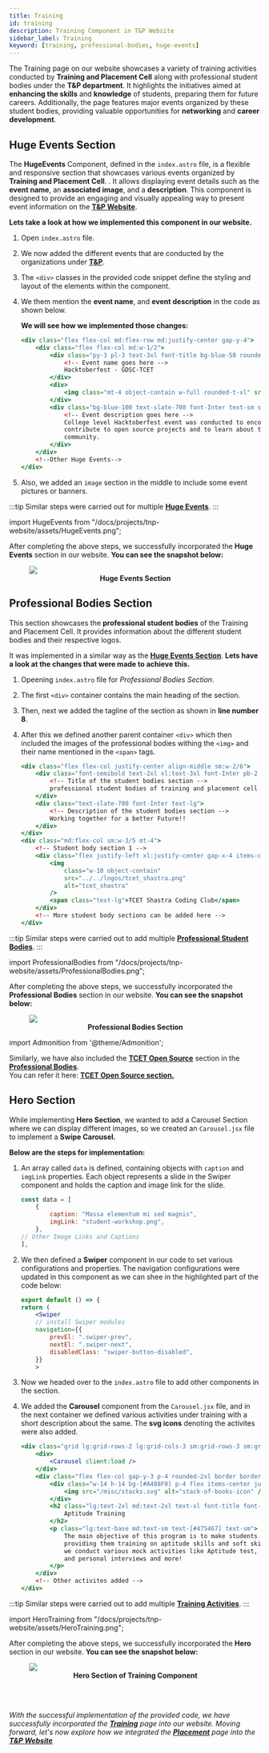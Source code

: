 ```yaml
---
title: Training
id: training
description: Training Component in T&P Website
sidebar_label: Training
keyword: [training, professional-bodies, huge-events]
---
```


The Training page on our website showcases a variety of training activities conducted by **Training and Placement Cell** along with professional student bodies under the **T&P department**. It highlights the initiatives aimed at **enhancing the skills** and **knowledge** of students, preparing them for future careers. Additionally, the page features major events organized by these student bodies, providing valuable opportunities for **networking** and **career development**.

## Huge Events Section

The **HugeEvents** Component, defined in the `index.astro` file, is a flexible and responsive section that showcases various events organized by **Training and Placement Cell**. . It allows displaying event details such as the **event name**, an **associated image**, and a **description**. This component is designed to provide an engaging and visually appealing way to present event information on the **[T&P Website](https://tnp.tcetmumbai.in)**.

**Lets take a look at how we implemented this component in our website.**

1. Open `index.astro` file.

2. We now added the different events that are conducted by the organizations under **[T&P](https://tnp.tcetmumbai.in)**. 

3. The `<div>` classes in the provided code snippet define the styling and layout of the elements within the component.

4. We them mention the **event name**, and **event description** in the code as shown below.

    **We will see how we implemented those changes:**

    ```jsx title="index.astro" {4-5,8,11-14} showLineNumbers
    <div class="flex flex-col md:flex-row md:justify-center gap-y-4">
        <div class="flex flex-col md:w-1/2">
            <div class="py-3 pl-3 text-3xl font-title bg-blue-50 rounded-lg text-blue-600">
                <!-- Event name goes here -->
                Hacktoberfest - GDSC-TCET
            </div>
            <div>
                <img class="mt-4 object-contain w-full rounded-t-xl" src="../../events/pic_1.png" alt="pic_1">  
            </div>
            <div class="bg-blue-100 text-slate-700 font-Inter text-sm sm:text-base rounded-b-xl p-4">
                <!-- Event description goes here -->
                College level Hacktoberfest event was conducted to encourage students to
                contribute to open source projects and to learn about the open source
                community.
            </div>
        </div>
        <!--Other Huge Events--> 
    </div>
    ```

5. Also, we added an `image` section in the middle to include some event pictures or banners.

:::tip
Similar steps were carried out for multiple **[Huge Events](#huge-events-section)**. 
::: 

import HugeEvents from "/docs/projects/tnp-website/assets/HugeEvents.png";

After completing the above steps, we successfully incorporated the **Huge Events** section in our website. **You can see the snapshot below:**


<figure>
    <img src={HugeEvents} style={{ border: "2px solid gray" }} />
    <center><b><figcaption>Huge Events Section</figcaption></b></center>
</figure>

## Professional Bodies Section

This section showcases the **professional student bodies** of the Training and Placement Cell. It provides information about the different student bodies and their respective logos.

It was implemented in a similar way as the **[Huge Events Section](#huge-events-section)**. **Lets have a look at the changes that were made to achieve this.**

1. Opeening `index.astro` file for _Professional Bodies Section_.

2. The first `<div>` container contains the main heading of the section.

3. Then, next we added the tagline of the section as shown in **line number 8**.

4. After this we defined another parent container `<div>` which then included the images of the professional bodies withing the `<img>` and their name mentioned in the `<span>` tags.

    ```jsx title="index.astro" {3-4,7-8,14-18,19} showLineNumbers
    <div class="flex flex-col justify-center align-middle sm:w-2/6">
        <div class="font-semibold text-2xl xl:text-3xl font-Inter pb-2 uppercase">
            <!-- Title of the student bodies section -->
            professional student bodies of training and placement cell
        </div>
        <div class="text-slate-700 font-Inter text-lg">
            <!-- Description of the student bodies section -->
            Working together for a better Future!!
        </div>
    </div>
    <div class="md:flex-col sm:w-3/5 mt-4">
        <!-- Student body section 1 -->
        <div class="flex justify-left xl:justify-center gap-x-4 items-center bg-gray-50 rounded-lg p-6">
            <img 
                class="w-10 object-contain" 
                src="../../logos/tcet_shastra.png" 
                alt="tcet_shastra" 
            />
            <span class="text-lg">TCET Shastra Coding Club</span>
        </div>
        <!-- More student body sections can be added here -->
    </div>
    ```

:::tip
Similar steps were carried out to add multiple **[Professional Student Bodies](#professional-bodies-section)**. 
::: 

import ProfessionalBodies from "/docs/projects/tnp-website/assets/ProfessionalBodies.png";

After completing the above steps, we successfully incorporated the **Professional Bodies** section in our website. **You can see the snapshot below:**


<figure>
    <img src={ProfessionalBodies} style={{ border: "2px solid gray" }} />
    <center><b><figcaption>Professional Bodies Section</figcaption></b></center>
</figure>

import Admonition from '@theme/Admonition';

<Admonition type="caution" icon="ℹ️" title="IMPORTANT">
    <p>
        Similarly, we have also included the <b><a href="https://opensource.tcetmumbai.in">TCET Open Source</a></b> section in the <b><a href="#professional-bodies-section">Professional Bodies</a></b>.<br/>
        You can refer it here: <b><a href = "https://github.com/tcet-opensource/tnp-website/blob/main/src/components/Training/TcetOpenSource/index.astro">TCET Open Source section.</a></b>
    </p>
</Admonition>

## Hero Section

While implementing **Hero Section**, we wanted to add a Carousel Section where we can display different images, so we created an `Carousel.jsx` file to implement a **Swipe Carousel.**

**Below are the steps for implementation:**

1. An array called `data` is defined, containing objects with `caption` and `imgLink` properties. Each object represents a slide in the Swiper component and holds the caption and image link for the slide.

    ```jsx title="Carousel.jsx" {3-4}   showLineNumbers
    const data = [
        {
            caption: "Massa elementum mi sed magnis",
            imgLink: "student-workshop.png",    
        },
    // Other Image Links and Captions
    ],

2. We then defined a **Swiper** component in our code to set various configurations and properties. The navigation configurations were updated in this component as we can shee in the highlighted part of the code below:

    ```jsx title="Carousel.jsx" showLineNumbers
    export default () => {
    return (
        <Swiper
        // install Swiper modules
        navigation={{
            prevEl: ".swiper-prev",
            nextEl: ".swiper-next",
            disabledClass: "swiper-button-disabled",
        }}
        >
    ```

3. Now we headed over to the `index.astro` file to add other components in the section.

4. We added the **Carousel** component from the `Carousel.jsx` file, and in the next container we defined various activities under training with a short description about the same. The **svg icons** denoting the activites were also added. 

    ```jsx title="index.astro" {3,7,10,13-16} showLineNumbers
    <div class="grid lg:grid-rows-2 lg:grid-cols-3 sm:grid-rows-3 sm:grid-cols-2 grid-cols-1 grid-rows-6 gap-4">
        <div>
            <Carousel client:load />
        </div>
        <div class="flex flex-col gap-y-3 p-4 rounded-2xl border border-[#CCC6FF] bg-[#EEECFF]">
            <div class="w-14 h-14 bg-[#A488F0] p-4 flex items-center justify-center rounded-full">
                <img src="/misc/stacks.svg" alt="stack-of-books-icon" />
            </div>
            <h2 class="lg:text-2xl md:text-2xl text-xl font-title font-normal">
                Aptitude Training
            </h2>
            <p class="lg:text-base md:text-sm text-[#475467] text-sm">
                The main objective of this program is to make students employable by
                providing them training on aptitude skills and soft skills. Under this,
                we conduct various mock activities like Aptitude test, Group discussion
                and personal interviews and more!
            </p>
        </div>
        <!-- Other activites added -->
    </div>
    ```

:::tip
Similar steps were carried out to add multiple **[Training Activities](#hero-section)**. 
::: 

import HeroTraining from "/docs/projects/tnp-website/assets/HeroTraining.png";

After completing the above steps, we successfully incorporated the **Hero** section in our website. **You can see the snapshot below:**

<figure>
    <img src={HeroTraining} style={{ border: "2px solid gray" }} />
    <center><b><figcaption>Hero Section of Training Component</figcaption></b></center>
</figure>
<br/>

<br />

_With the successful implementation of the provided code, we have successfully incorporated the **[Training](training)** page into our website. Moving forward, let's now explore how we integrated the **[Placement](placement)** page into the **[T&P Website](https://tnp.tcetmumbai.in)**_